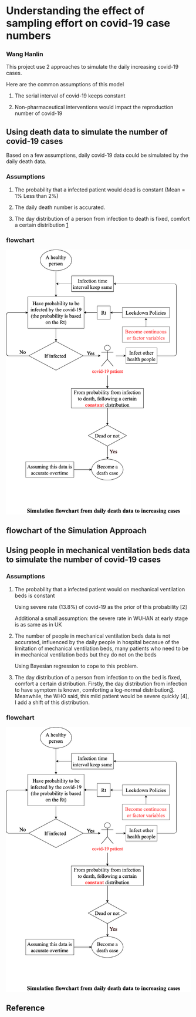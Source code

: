 # Understanding the effect of sampling effort on covid-19 case numbers

### Wang Hanlin

This project use 2 approaches to simulate the daily increasing covid-19 cases. 

Here are the common assumptions of this model

1. The serial interval of covid-19 keeps constant

2. Non-pharmaceutical interventions would impact the reproduction number of covid-19

## Using death data to simulate the number of covid-19 cases

Based on a few assumptions, daily covid-19 data could be simulated by the daily death data.

### Assumptions

1. The probability that a infected patient would dead is constant (Mean = 1% Less than 2%)

2. The daily death number is accurated. 

3. The day distribution of a person from infection to death is fixed, comfort a certain distribution [1]

### flowchart

![avatar](/chart/flowchartdeath.png)

## flowchart of the Simulation Approach

## Using people in mechanical ventilation beds data to simulate the number of covid-19 cases

### Assumptions

1. The probability that a infected patient would on mechanical ventilation beds is constant

    Using severe rate (13.8%) of covid-19 as the prior of this probability  [2]
    
    Additional a small assumption: the severe rate in WUHAN at early stage is as same as in UK

2. The number of people in mechanical ventilation beds data is not accurated, influenced by the daily people in hospital becasue of the limitation of mechanical ventilation beds, many patients who need to be in mechanical ventilation beds but they do not on the beds

    Using Bayesian regression to cope to this problem.
    
3. The day distribution of a person from infection to on the bed is fixed, comfort a certain distribution. Firstly, the day distribution from infection to have symptom is known, comforting a log-normal distribution[3]. Meanwhile, the WHO said, this mild patient would be severe quickly [4], I add a shift of this distribution. 

### flowchart

![avatar](/chart/flowchartdeath.png)

## Reference

 [1]: https://www.nature.com/articles/s41586-020-2405-7 "Estimating the effects of non-pharmaceutical interventions on COVID-19 in Europe"

 [2,4]: https://www.who.int/publications/i/item/report-of-the-who-china-joint-mission-on-coronavirus-disease-2019-(covid-19)    "Report of the WHO-China Joint Mission on Coronavirus Disease 2019 (COVID-19)"

 [3]: https://www.acpjournals.org/doi/full/10.7326/M20-0504    "The Incubation Period of Coronavirus Disease 2019 (COVID-19) From Publicly Reported Confirmed Cases: Estimation and Application"

